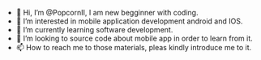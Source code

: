 - 👋 Hi, I’m @PopcornII, I am new begginner with coding.
- 👀 I’m interested in mobile application development android and IOS.
- 🌱 I’m currently learning software development.
- 💞️ I’m looking to source code about mobile app in order to learn from it.
- 📫 How to reach me to those materials, pleas kindly introduce me to it.

<!---
PopcornII/PopcornII is a ✨ special ✨ repository because its `README.md` (this file) appears on your GitHub profile.
You can click the Preview link to take a look at your changes.
--->

